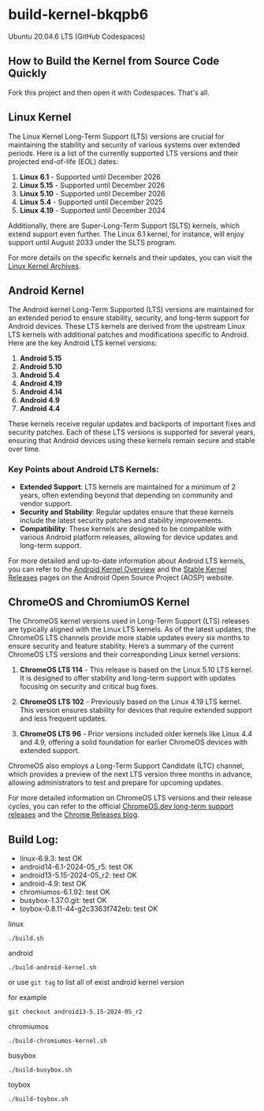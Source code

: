 # build-kernel-bkqpb6

Ubuntu 20.04.6 LTS (GitHub Codespaces)

## How to Build the Kernel from Source Code Quickly

Fork this project and then open it with Codespaces. That's all.

## Linux Kernel

The Linux Kernel Long-Term Support (LTS) versions are crucial for maintaining the stability and security of various systems over extended periods. Here is a list of the currently supported LTS versions and their projected end-of-life (EOL) dates:

1. **Linux 6.1** - Supported until December 2026
2. **Linux 5.15** - Supported until December 2026
3. **Linux 5.10** - Supported until December 2026
4. **Linux 5.4** - Supported until December 2025
5. **Linux 4.19** - Supported until December 2024

Additionally, there are Super-Long-Term Support (SLTS) kernels, which extend support even further. The Linux 6.1 kernel, for instance, will enjoy support until August 2033 under the SLTS program.

For more details on the specific kernels and their updates, you can visit the [Linux Kernel Archives](https://www.kernel.org/category/releases.html).

## Android Kernel

The Android kernel Long-Term Supported (LTS) versions are maintained for an extended period to ensure stability, security, and long-term support for Android devices. These LTS kernels are derived from the upstream Linux LTS kernels with additional patches and modifications specific to Android. Here are the key Android LTS kernel versions:

1. **Android 5.15**
2. **Android 5.10**
3. **Android 5.4**
4. **Android 4.19**
5. **Android 4.14**
6. **Android 4.9**
7. **Android 4.4**

These kernels receive regular updates and backports of important fixes and security patches. Each of these LTS versions is supported for several years, ensuring that Android devices using these kernels remain secure and stable over time.

### Key Points about Android LTS Kernels:
- **Extended Support**: LTS kernels are maintained for a minimum of 2 years, often extending beyond that depending on community and vendor support.
- **Security and Stability**: Regular updates ensure that these kernels include the latest security patches and stability improvements.
- **Compatibility**: These kernels are designed to be compatible with various Android platform releases, allowing for device updates and long-term support.

For more detailed and up-to-date information about Android LTS kernels, you can refer to the [Android Kernel Overview](https://source.android.com/docs/core/architecture/kernel/kernel-overview) and the [Stable Kernel Releases](https://source.android.com/docs/core/architecture/kernel/kernel-stable-releases) pages on the Android Open Source Project (AOSP) website.

## ChromeOS and ChromiumOS Kernel

The ChromeOS kernel versions used in Long-Term Support (LTS) releases are typically aligned with the Linux LTS kernels. As of the latest updates, the ChromeOS LTS channels provide more stable updates every six months to ensure security and feature stability. Here’s a summary of the current ChromeOS LTS versions and their corresponding Linux kernel versions:

1. **ChromeOS LTS 114** - This release is based on the Linux 5.10 LTS kernel. It is designed to offer stability and long-term support with updates focusing on security and critical bug fixes.

2. **ChromeOS LTS 102** - Previously based on the Linux 4.19 LTS kernel. This version ensures stability for devices that require extended support and less frequent updates.

3. **ChromeOS LTS 96** - Prior versions included older kernels like Linux 4.4 and 4.9, offering a solid foundation for earlier ChromeOS devices with extended support.

ChromeOS also employs a Long-Term Support Candidate (LTC) channel, which provides a preview of the next LTS version three months in advance, allowing administrators to test and prepare for upcoming updates.

For more detailed information on ChromeOS LTS versions and their release cycles, you can refer to the official [ChromeOS.dev long-term support releases](https://chromeos.dev/en) and the [Chrome Releases blog](https://chromereleases.googleblog.com/).

## Build Log:

- linux-6.9.3: test OK
- android14-6.1-2024-05_r5: test OK
- android13-5.15-2024-05_r2: test OK
- android-4.9: test OK
- chromiumos-6.1.92: test OK
- busybox-1.37.0.git: test OK 
- toybox-0.8.11-44-g2c3363f742eb: test OK

linux
```
./build.sh
```

android
```
./build-android-kernel.sh
```

or use `git tag` to list all of exist android kernel version

for example
```
git checkout android13-5.15-2024-05_r2
```

chromiumos
```
./build-chromiumos-kernel.sh
```
busybox
```
./build-busybox.sh
```

toybox
```
./build-toybox.sh
```
